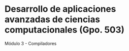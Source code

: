 # Desarrollo de aplicaciones avanzadas de ciencias computacionales (Gpo. 503)
Módulo 3 - Compiladores
